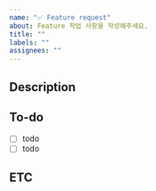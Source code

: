 ```yaml
---
name: "✅ Feature request"
about: Feature 작업 사항을 작성해주세요.
title: ""
labels: ""
assignees: ""
---
```


## Description

<!--설명을 작성하세요.-->

## To-do

- [ ] todo
- [ ] todo

## ETC

<!--기타사항 작성-->
